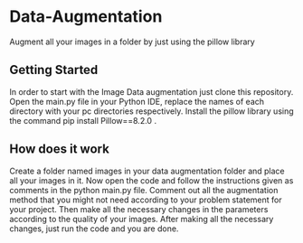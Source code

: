 # Data-Augmentation

Augment all your images in a folder by just using the pillow library

## Getting Started

In order to start with the Image Data augmentation just clone this repository. Open the main.py file in your Python IDE, replace the names of each directory with your pc directories respectively. Install the pillow library using the command pip install Pillow==8.2.0 .

## How does it work

Create a folder named images in your data augmentation folder and place all your images in it. Now open the code and follow the instructions given as comments in the python main.py file. Comment out all the augmentation method that you might not need according to your problem statement for your project. Then make all the necessary changes in the parameters according to the quality of your images. After making all the necessary changes, just run the code and you are done.
